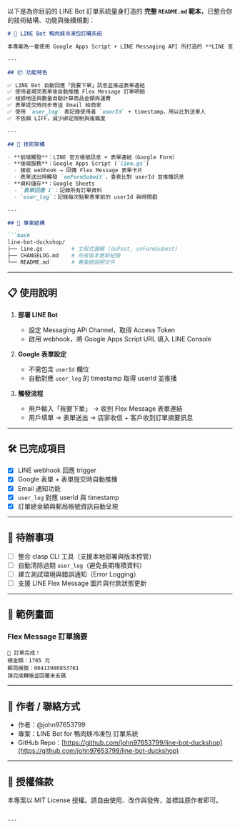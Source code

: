 以下是為你目前的 LINE Bot 訂單系統量身打造的 **完整 `README.md` 範本**，已整合你的技術結構、功能與後續規劃：

````md
# 🦆 LINE Bot 鴨肉焿冷凍包訂購系統

本專案為一套使用 Google Apps Script + LINE Messaging API 所打造的 **LINE 官方帳號訂購系統**，讓顧客透過 LINE 對話即可完成下單、收取金額明細通知，商家端亦會同步收到 Email 通知。

---

## 📦 功能特色

✅ LINE Bot 自動回應「我要下單」訊息並推送表單連結  
✅ 使用者填完表單後自動推播 Flex Message 訂單明細  
✅ 根據地區與數量自動計算商品金額與運費  
✅ 表單提交時同步寄送 Email 給商家  
✅ 使用 `user_log` 表記錄使用者 `userId` + timestamp，用以比對送單人  
✅ 不依賴 LIFF，減少綁定限制與複雜度

---

## 🧩 技術架構

- **前端觸發**：LINE 官方帳號訊息 + 表單連結（Google Form）
- **後端服務**：Google Apps Script (`line.gs`)
  - 接收 webhook → 回傳 Flex Message 表單卡片
  - 表單送出時觸發 `onFormSubmit`，查表比對 userId 並推播訊息
- **資料儲存**：Google Sheets
  - `表單回應 1`：記錄所有訂單資料
  - `user_log`：記錄每次點擊表單前的 userId 與時間戳

---

## 📂 專案結構

```bash
line-bot-duckshop/
├── line.gs         # 主程式邏輯 (doPost, onFormSubmit)
├── CHANGELOG.md    # 所有版本更新紀錄
└── README.md       # 專案總說明文件
````

---

## 📋 使用說明

1. **部署 LINE Bot**

   * 設定 Messaging API Channel，取得 Access Token
   * 啟用 webhook，將 Google Apps Script URL 填入 LINE Console

2. **Google 表單設定**

   * 不需包含 `userId` 欄位
   * 自動對應 `user_log` 的 timestamp 取得 userId 並推播

3. **觸發流程**

   * 用戶輸入「我要下單」 → 收到 Flex Message 表單連結
   * 用戶填單 → 表單送出 → 店家收信 + 客戶收到訂單摘要訊息

---

## 🛠 已完成項目

* [x] LINE webhook 回應 trigger
* [x] Google 表單 + 表單提交時自動推播
* [x] Email 通知功能
* [x] `user_log` 對應 userId 與 timestamp
* [x] 訂單總金額與郵局帳號資訊自動呈現

---

## 🚀 待辦事項

* [ ] 整合 clasp CLI 工具（支援本地部署與版本控管）
* [ ] 自動清除過期 `user_log`（避免長期堆積資料）
* [ ] 建立測試環境與錯誤通知（Error Logging）
* [ ] 支援 LINE Flex Message 圖片與付款狀態更新

---

## 🧪 範例畫面

### Flex Message 訂單摘要

```
🧾 訂單完成！
總金額：1765 元
郵局帳號：00413980853761
請完成轉帳並回覆末五碼
```

---

## 🧠 作者 / 聯絡方式

* 作者：@john97653799
* 專案：LINE Bot for 鴨肉焿冷凍包 訂單系統
* GitHub Repo：[https://github.com/john97653799/line-bot-duckshop](https://github.com/john97653799/line-bot-duckshop)

---

## 📜 授權條款

本專案以 MIT License 授權。請自由使用、改作與發佈，並標註原作者即可。

````

---



